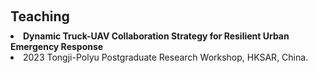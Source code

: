 <h1 id="invited-talks"></h1>
<h2 style="margin: 60px 0px 10px;">Teaching</h2>

  <li>
    <b>Dynamic Truck-UAV Collaboration Strategy for Resilient Urban Emergency Response</b>
    <li>2023 Tongji-Polyu Postgraduate Research Workshop, HKSAR, China.</li>
  </li>
